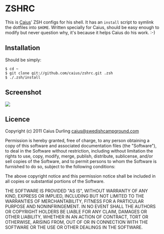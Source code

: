 # ZSHRC

This is [Caius][]' ZSH configs for his shell. It has an `install` script to symlink the dotfiles into `$HOME`. Written specially for Caius, should be easy enough to modify but never question why, it's because it helps Caius do his work. :-)

[Caius]: http://caius.name/

## Installation

Should be simply:

    $ cd ~
    $ git clone git://github.com/caius/zshrc.git .zsh
    $ ./.zsh/install

## Screenshot

![](http://caius.name/images/qs/zshrc-example-screenshot.png)

## Licence

Copyright (c) 2011 Caius Durling <caius@swedishcampground.com>

Permission is hereby granted, free of charge, to any person obtaining a copy of this software and associated documentation files (the "Software"), to deal in the Software without restriction, including without limitation the rights to use, copy, modify, merge, publish, distribute, sublicense, and/or sell copies of the Software, and to permit persons to whom the Software is furnished to do so, subject to the following conditions:

The above copyright notice and this permission notice shall be included in all copies or substantial portions of the Software.

THE SOFTWARE IS PROVIDED "AS IS", WITHOUT WARRANTY OF ANY KIND, EXPRESS OR IMPLIED, INCLUDING BUT NOT LIMITED TO THE WARRANTIES OF MERCHANTABILITY, FITNESS FOR A PARTICULAR PURPOSE AND NONINFRINGEMENT. IN NO EVENT SHALL THE AUTHORS OR COPYRIGHT HOLDERS BE LIABLE FOR ANY CLAIM, DAMAGES OR OTHER LIABILITY, WHETHER IN AN ACTION OF CONTRACT, TORT OR OTHERWISE, ARISING FROM, OUT OF OR IN CONNECTION WITH THE SOFTWARE OR THE USE OR OTHER DEALINGS IN THE SOFTWARE.
